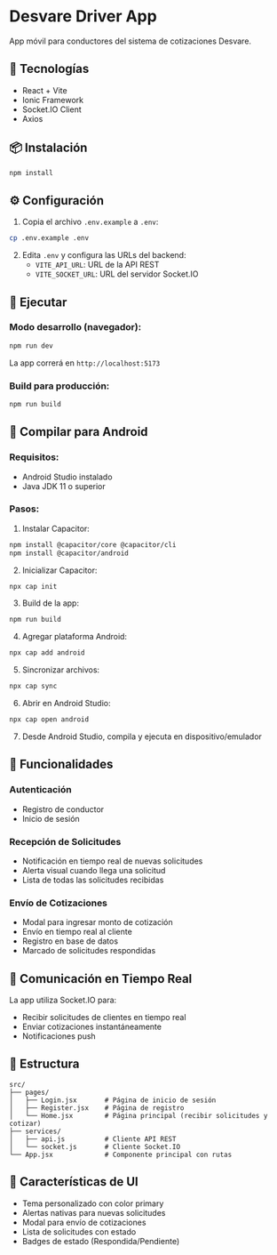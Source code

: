 # Desvare Driver App

App móvil para conductores del sistema de cotizaciones Desvare.

## 🚀 Tecnologías

- React + Vite
- Ionic Framework
- Socket.IO Client
- Axios

## 📦 Instalación

```bash
npm install
```

## ⚙️ Configuración

1. Copia el archivo `.env.example` a `.env`:
```bash
cp .env.example .env
```

2. Edita `.env` y configura las URLs del backend:
   - `VITE_API_URL`: URL de la API REST
   - `VITE_SOCKET_URL`: URL del servidor Socket.IO

## 🏃 Ejecutar

### Modo desarrollo (navegador):
```bash
npm run dev
```

La app correrá en `http://localhost:5173`

### Build para producción:
```bash
npm run build
```

## 📱 Compilar para Android

### Requisitos:
- Android Studio instalado
- Java JDK 11 o superior

### Pasos:

1. Instalar Capacitor:
```bash
npm install @capacitor/core @capacitor/cli
npm install @capacitor/android
```

2. Inicializar Capacitor:
```bash
npx cap init
```

3. Build de la app:
```bash
npm run build
```

4. Agregar plataforma Android:
```bash
npx cap add android
```

5. Sincronizar archivos:
```bash
npx cap sync
```

6. Abrir en Android Studio:
```bash
npx cap open android
```

7. Desde Android Studio, compila y ejecuta en dispositivo/emulador

## 📱 Funcionalidades

### Autenticación
- Registro de conductor
- Inicio de sesión

### Recepción de Solicitudes
- Notificación en tiempo real de nuevas solicitudes
- Alerta visual cuando llega una solicitud
- Lista de todas las solicitudes recibidas

### Envío de Cotizaciones
- Modal para ingresar monto de cotización
- Envío en tiempo real al cliente
- Registro en base de datos
- Marcado de solicitudes respondidas

## 🔌 Comunicación en Tiempo Real

La app utiliza Socket.IO para:
- Recibir solicitudes de clientes en tiempo real
- Enviar cotizaciones instantáneamente
- Notificaciones push

## 📂 Estructura

```
src/
├── pages/
│   ├── Login.jsx       # Página de inicio de sesión
│   ├── Register.jsx    # Página de registro
│   └── Home.jsx        # Página principal (recibir solicitudes y cotizar)
├── services/
│   ├── api.js          # Cliente API REST
│   └── socket.js       # Cliente Socket.IO
└── App.jsx             # Componente principal con rutas
```

## 🎨 Características de UI

- Tema personalizado con color primary
- Alertas nativas para nuevas solicitudes
- Modal para envío de cotizaciones
- Lista de solicitudes con estado
- Badges de estado (Respondida/Pendiente)
